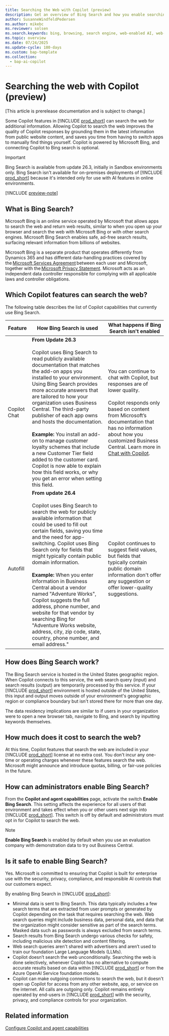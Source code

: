 ```yaml
---
title: Searching the Web with Copilot (preview)
description: Get an overview of Bing Search and how you enable searching the web with Copilot in Business Central
author: SusanneWindfeldPedersen
ms.author: mikebc
ms.reviewer: solsen
ms.search.keywords: bing, browsing, search engine, web-enabled AI, web-aware AI
ms.topic: overview 
ms.date: 07/24/2025
ms.update-cycle: 180-days
ms.custom: bap-template 
ms.collection:
  - bap-ai-copilot
---
```


# Searching the web with Copilot (preview)

[This article is prerelease documentation and is subject to change.]

Some Copilot features in [!INCLUDE [prod_short](includes/prod_short.md)] can search the web for additional information. Allowing Copilot to search the web improves the quality of Copilot responses by grounding them in the latest information from public website content, and saves you time from having to switch apps to manually find things yourself. Copilot is powered by Microsoft Bing, and connecting Copilot to Bing search is optional.

> [!IMPORTANT]
> Bing Search is available from update 26.3, initially in Sandbox environments only. Bing Search isn't available for on-premises deployments of [!INCLUDE [prod_short](includes/prod_short.md)] because it's intended only for use with AI features in online environments.

[!INCLUDE [preview-note](~/../shared-content/shared/preview-includes/production-ready-preview-dynamics365.md)]

## What is Bing Search?

Microsoft Bing is an online service operated by Microsoft that allows apps to search the web and return web results, similar to when you open up your browser and search the web with Microsoft Bing or with other search engines. Microsoft Bing Search enables safe, ad-free search results, surfacing relevant information from billions of websites.

Microsoft Bing is a separate product that operates differently from Dynamics 365 and has different data-handling practices covered by the [Microsoft Services Agreement](https://aka.ms/msa) between each user and Microsoft, together with the [Microsoft Privacy Statement](https://go.microsoft.com/fwlink/?LinkId=521839). Microsoft acts as an independent data controller responsible for complying with all applicable laws and controller obligations.

## Which Copilot features can search the web?

The following table describes the list of Copilot capabilities that currently use Bing Search.

| Feature | How Bing Search is used | What happens if Bing Search isn't enabled |
| --- | --- | --- |
| Copilot Chat | **From Update 26.3**<br><br>Copilot uses Bing Search to read publicly available documentation that matches the add-on apps you installed to your environment. Using Bing Search provides more accurate answers that are tailored to how your organization uses Business Central. The third-party publisher of each app owns and hosts the documentation.<br><br> **Example:** You install an add-on to manage customer loyalty schemes that include a new Customer Tier field added to the customer card. Copilot is now able to explain how this field works, or why you get an error when setting this field.| You can continue to chat with Copilot, but responses are of lower quality.<br><br> Copilot responds only based on content from Microsoft’s documentation that has no information about how you customized Business Central. Learn more in [Chat with Copilot](chat-with-copilot.md). |
|Autofill |**From update 26.4**<br><br>Copilot uses Bing Search to search the web for publicly available information that could be used to fill out certain fields, saving you time and the need for app-switching. Copilot uses Bing Search only for fields that might typically contain public domain information.<br><br>**Example:** When you enter information in Business Central about a vendor named "Adventure Works", Copilot suggests the full address, phone number, and website for that vendor by searching Bing for "Adventure Works website, address, city, zip code, state, country, phone number, and email address."|Copilot continues to suggest field values, but fields that typically contain public domain information don't offer any suggestion or offer lower-quality suggestions.|

## How does Bing Search work?

The Bing Search service is hosted in the United States geographic region. When Copilot connects to this service, the web search query (input) and search results (output) are temporarily processed by this service. If your [!INCLUDE [prod_short](includes/prod_short.md)] environment is hosted outside of the United States, this input and output moves outside of your environment's geographic region or compliance boundary but isn't stored there for more than one day.

The data residency implications are similar to if users in your organization were to open a new browser tab, navigate to Bing, and search by inputting keywords themselves.

## How much does it cost to search the web?

At this time, Copilot features that search the web are included in your [!INCLUDE [prod_short](includes/prod_short.md)] license at no extra cost. You don't incur any one-time or operating charges whenever these features search the web. Microsoft might announce and introduce quotas, billing, or fair-use policies in the future.

## How can administrators enable Bing Search?

From the **Copilot and agent capabilities** page, activate the switch **Enable Bing Search**. This setting affects the experience for all users of that environment and takes effect when you or other users next sign into [!INCLUDE [prod_short](includes/prod_short.md)]. This switch is off by default and administrators must opt in for Copilot to search the web. 

> [!NOTE]
> **Enable Bing Search** is enabled by default when you use an evaluation company with demonstration data to try out Business Central.  

## Is it safe to enable Bing Search?

Yes. Microsoft is committed to ensuring that Copilot is built for enterprise use with the security, privacy, compliance, and responsible AI controls that our customers expect.  

By enabling Bing Search in [!INCLUDE [prod_short](includes/prod_short.md)]:

- Minimal data is sent to Bing Search. This data typically includes a few search terms that are extracted from user prompts or generated by Copilot depending on the task that requires searching the web. Web search queries might include business data, personal data, and data that the organization might consider sensitive as part of the search terms. Masked data such as passwords is always excluded from search terms.
- Search results from Bing Search undergo various checks for safety, including malicious site detection and content filtering.
- Web search queries aren't shared with advertisers and aren’t used to train our foundation Large Language Models (LLMs).
- Copilot doesn’t search the web unconditionally. Searching the web is done selectively, whenever Copilot has no alternative to compute accurate results based on data within [!INCLUDE [prod_short](includes/prod_short.md)] or from the Azure OpenAI Service foundation models.
- Copilot can make outgoing connections to search the web, but it doesn't open up Copilot for access from any other website, app, or service on the internet. All calls are outgoing only. Copilot remains entirely operated by end-users in [!INCLUDE [prod_short](includes/prod_short.md)] with the security, privacy, and compliance controls for your organization.

## Related information

[Configure Copilot and agent capabilities](enable-ai.md)  
